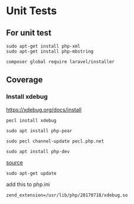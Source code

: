# Unit Tests

## For unit test
```
sudo apt-get install php-xml
sudo apt-get install php-mbstring
```
```
composer global require laravel/installer
```

## Coverage
### Install xdebug
https://xdebug.org/docs/install
```
pecl install xdebug
```
```
sudo apt install php-pear

sudo pecl channel-update pecl.php.net
```
```
sudo apt install php-dev
```
[source](https://stackoverflow.com/questions/3108937/how-to-install-and-run-phpize)
```
sudo apt-get update
```
add this to php.ini
```
zend_extension=/usr/lib/php/20170718/xdebug.so
```
